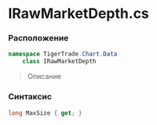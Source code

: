 
# IRawMarketDepth.cs
### Расположение
```csharp
namespace TigerTrade.Chart.Data  
    class IRawMarketDepth
```

> Описание

### Синтаксис
```csharp
long MaxSize { get; }
```
